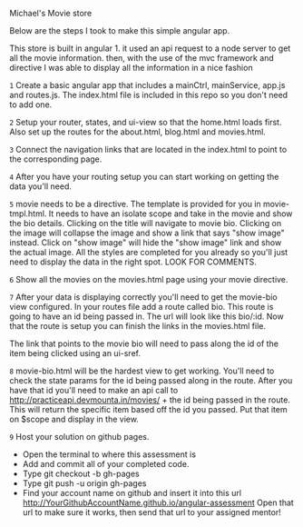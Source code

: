 Michael's Movie store

Below are the steps I took to make this simple angular app.

This store is built in angular 1. it used an api request to a node server to get all the movie information. then, with the use of the mvc framework and directive I was able to display all the information in a nice fashion 

``1``
 Create a basic angular app that includes a mainCtrl, mainService, app.js and routes.js. The index.html file is included in this repo so you don't need to add one.

``2``
 Setup your router, states, and ui-view so that the home.html loads first. Also set up the routes for the about.html, blog.html and movies.html.

``3``
 Connect the navigation links that are located in the index.html to point to the corresponding page.

``4``
 After you have your routing setup you can start working on getting the data you'll need.


 ``5``
 movie needs to be a directive.  The template is provided for you in movie-tmpl.html.
 It needs to have an isolate scope and take in the movie and show the bio details.
 Clicking on the title will navigate to movie bio.
 Clicking on the image will collapse the image and show a link that says "show image" instead.  Click on "show image" will hide the "show image" link and show the actual image.
 All the styles are completed for you already so you'll just need to display the data in the right spot. LOOK FOR COMMENTS.

 ``6``
 Show all the movies on the movies.html page using your movie directive.

 ``7``
 After your data is displaying correctly you'll need to get the movie-bio view configured.
 In your routes file add a route called bio. This route is going to have an id being passed in. The url will look like this bio/:id.
 Now that the route is setup you can finish the links in the movies.html file.

 The link that points to the movie bio will need to pass along the id of the item being clicked using an ui-sref.

``8``
movie-bio.html will be the hardest view to get working. You'll need to check the state params for the id being passed along in the route.
After you have that id you'll need to make an api call to http://practiceapi.devmounta.in/movies/ + the id being passed in the route.
This will return the specific item based off the id you passed.
Put that item on $scope and display in the view.

``9``
Host your solution on github pages.
* Open the terminal to where this assessment is
* Add and commit all of your completed code.
* Type git checkout -b gh-pages
* Type git push -u origin gh-pages
* Find your account name on github and insert it into this url http://YourGithubAccountName.github.io/angular-assessment
Open that url to make sure it works, then send that url to your assigned mentor!

